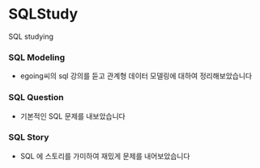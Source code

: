 # SQLStudy
SQL studying

### SQL Modeling
 * egoing씨의 sql 강의를 듣고 관계형 데이터 모델링에 대하여 정리해보았습니다
 
### SQL Question
 * 기본적인 SQL 문제를 내보았습니다
 
### SQL Story
 * SQL 에 스토리를 가미하여 재밌게 문제를 내어보았습니다
  
